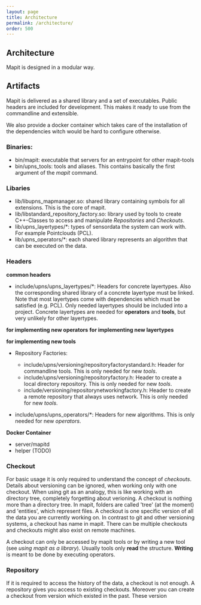 ```yaml
---
layout: page
title: Architecture
permalink: /architecture/
order: 500
---
```


## Architecture
Mapit is designed in a modular way.


## Artifacts
Mapit is delivered as a shared library and a set of executables. Public headers are included for development.
This makes it ready to use from the commandline and extensible.

We also provide a docker container which takes care of the installation of the dependencies witch would be hard to configure otherwise.

### Binaries:

- bin/mapit: executable that servers for an entrypoint for other mapit-tools
- bin/upns_tools: tools and aliases. This contains basically the first argument of the *mapit* command.


### Libaries

- lib/libupns_mapmanager.so: shared library containing symbols for all extensions. This is the core of mapit.
- lib/libstandard_repository_factory.so: library used by tools to create C++-Classes to access and manipulate *Repositories* and *Checkouts*.
- lib/upns_layertypes/*: types of sensordata the system can work with. For example Pointclouds (PCL).
- lib/upns_operators/*: each shared library represents an algorithm that can be executed on the data.

### Headers

**common headers**

- include/upns/upns_layertypes/*: Headers for concrete layertypes. Also the corresponding shared library of a concrete layertype must be linked. Note that most layertypes come with dependencies which must be satisfied (e.g. PCL). Only needed layertypes should be included into a project. Concrete layertypes are needed for **operators** and **tools**, but very unlikely for other layertypes.



**for implementing new operators**
**for implementing new layertypes**



**for implementing new tools**

- Repository Factories:
    - include/upns/versioning/repositoryfactorystandard.h: Header for commandline tools. This is only needed for new *tools*.
    - include/upns/versioning/repositoryfactory.h: Header to create a local directory repository. This is only needed for new *tools*.
    - include/versioning/repositorynetworkingfactory.h: Header to create a remote repository that always uses network. This is only needed for new *tools*.


- include/upns/upns_operators/*: Headers for new algorithms. This is only needed for new *operators*.

**Docker Container**

- server/mapitd
- helper (TODO)

### Checkout

For basic usage it is only required to understand the concept of *checkouts*. Details about versioning can be ignored, when working only with one checkout. When using git as an analogy, this is like working with an directory tree, completely forgetting about verioning.
A checkout is nothing more than a directory tree. In mapit, folders are called 'tree' (at the moment) and 'entities', which represent files.
A checkout is one specific version of all the data you are currently working on.
In contrast to git and other versioning systems, a checkout has name in mapit. There can be multiple checkouts and checkouts might also exist on remote machines.

A checkout can only be accessed by mapit tools or by writing a new tool (see *using mapit as a library*). Usually tools only **read** the structure.
**Writing** is meant to be done by executing operators.

### Repository

If it is required to access the history of the data, a checkout is not enough. A repository gives you access to existing checkouts. Moreover you can create a checkout from version which existed in the past.
These version
